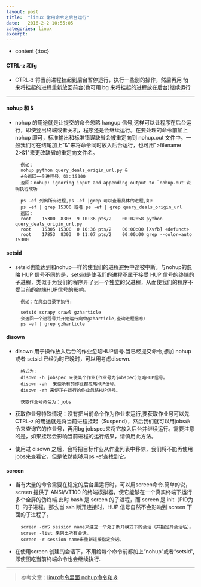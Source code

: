 ```yaml
---
layout: post
title:  "linux 常用命令之后台运行"
date:   2016-2-2 10:55:05
categories: linux
excerpt: 
---
```


* content
{:toc}


#### CTRL-z 和fg

* CTRL-z 将当前进程挂起到后台暂停运行，执行一些别的操作，然后再用 fg 来将挂起的进程重新放回前台(也可用
bg 来将挂起的进程放在后台)继续运行

---

#### nohup 和 &

* nohup 的用途就是让提交的命令忽略 hangup 信号,这样可以让程序在后台运行，即使登出终端或者关机，程序还是会继续运行。在要处理的命令前加上 nohup 即可，标准输出和标准错误缺省会被重定向到 nohup.out 文件中。一般我们可在结尾加上"&"来将命令同时放入后台运行，也可用">filename 2>&1"来更改缺省的重定向文件名。

        例如：
        nohup python query_deals_origin_url.py &
        #会返回一个进程号，如：15300
        返回：nohup: ignoring input and appending output to `nohup.out'说明执行成功
        
        ps -ef 列出所有进程,ps -ef |grep 可以查看具体的进程,如:
        ps -ef | grep 15300 或者 ps -ef | grep query_deals_origin_url
        返回：
        root    15300  8303  9 10:36 pts/2    00:02:58 python query_deals_origin_url.py
        root    15305 15300  0 10:36 pts/2    00:00:00 [Xvfb] <defunct>
        root    17853  8303  0 11:07 pts/2    00:00:00 grep --color=auto 15300

#### setsid

* setsid也能达到和nohup一样的使我们的进程避免中途被中断。与nohup的忽略 HUP 信号不同的是，setsid是使我们的进程不属于接受 HUP 信号的终端的子进程，类似于为我们的程序开了另一个独立的父进程，从而使我们的程序不受当前的终端HUP信号的影响。
       
        例如：在爬虫目录下执行:
        
        setsid scrapy crawl gzharticle
        会返回一个进程号并开始运行爬虫gzharticle,查询进程信息:
        ps -ef | grep gzharticle

#### disown 

* disown 用于操作放入后台的作业忽略HUP信号.当已经提交命令,想加 nohup 或者 setsid 已经为时已晚时，可以用考虑disown.
    
        格式为：
        disown -h jobspec 来使某个作业(作业号为jobspec)忽略HUP信号。
        disown -ah  来使所有的作业都忽略HUP信号。
        disown -rh 来使正在运行的作业忽略HUP信号。
        
        获取作业号命令为：jobs
        
* 获取作业号特殊情况：没有把当前命令作为作业来运行,要获取作业号可以先CTRL-z 的用途就是将当前进程挂起（Suspend），然后我们就可以用jobs命令来查询它的作业号，再用bg jobspec来将它放入后台并继续运行。需要注意的是，如果挂起会影响当前进程的运行结果，请慎用此方法。

* 使用过 disown 之后，会将把目标作业从作业列表中移除，我们将不能再使用jobs来查看它，但是依然能够用ps -ef查找到它。

#### screen 

* 当有大量的命令需要在稳定的后台里运行时，可以用screen命令.简单的说，screen 提供了 ANSI/VT100 的终端模拟器，使它能够在一个真实终端下运行多个全屏的伪终端.此时 bash 是 screen 的子进程，而 screen 是 init（PID为1）的子进程。那么当 ssh 断开连接时，HUP 信号自然不会影响到 screen 下面的子进程了。  

        screen -dmS session name来建立一个处于断开模式下的会话（并指定其会话名）。
        screen -list 来列出所有会话。
        screen -r session name来重新连接指定会话。
        
* 在使用screen 创建的会话下，不用给每个命令前都加上“nohup”或者“setsid”,即使图吃当前终端命令也会继续执行.       
        
---

> 参考文章：[linux命令里面 nohup命令和 &](http://zhidao.baidu.com/link?url=dBRZCxAgtUFx0QWuzu_3Q_Kdvfl6ajUUD3_QWMoAnY4if3Cb3UnpUYDPnZS-255BpZxWrt9mJW4S6S1DOGpOiK)